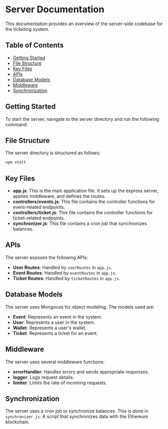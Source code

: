 # Server Documentation

This documentation provides an overview of the server-side codebase for the ticketing system.

## Table of Contents

- [Getting Started](#getting-started)
- [File Structure](#file-structure)
- [Key Files](#key-files)
- [APIs](#apis)
- [Database Models](#database-models)
- [Middleware](#middleware)
- [Synchronization](#synchronization)

## Getting Started

To start the server, navigate to the server directory and run the following command:


## File Structure

The server directory is structured as follows:

```bash
npm start     
```


## Key Files

- **app.js**: This is the main application file. It sets up the express server, applies middleware, and defines the routes.
- **controllers/events.js**: This file contains the controller functions for event-related endpoints.
- **controllers/ticket.js**: This file contains the controller functions for ticket-related endpoints.
- **synchronizer.js**: This file contains a cron job that synchronizes balances.

## APIs

The server exposes the following APIs:

- **User Routes**: Handled by `userRoutes` in `app.js`.
- **Event Routes**: Handled by `eventRoutes` in `app.js`.
- **Ticket Routes**: Handled by `ticketRoutes` in `app.js`.

## Database Models

The server uses Mongoose for object modeling. The models used are:

- **Event**: Represents an event in the system.
- **User**: Represents a user in the system.
- **Wallet**: Represents a user's wallet.
- **Ticket**: Represents a ticket for an event.

## Middleware

The server uses several middleware functions:

- **errorHandler**: Handles errors and sends appropriate responses.
- **logger**: Logs request details.
- **limiter**: Limits the rate of incoming requests.

## Synchronization

The server uses a cron job to synchronize balances. This is done in `synchronizer.js`. A script that synchronizes data with the Ethereum blockchain.
